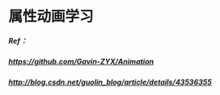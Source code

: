 # 属性动画学习
##### Ref：
##### https://github.com/Gavin-ZYX/Animation
##### http://blog.csdn.net/guolin_blog/article/details/43536355
